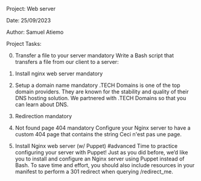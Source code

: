 Project: Web server

Date: 25/09/2023

Author: Samuel Atiemo

Project Tasks:

0. Transfer a file to your server
mandatory
Write a Bash script that transfers a file from our client to a server:

1. Install nginx web server
mandatory


2. Setup a domain name
mandatory
.TECH Domains is one of the top domain providers. They are known for the stability and quality of their DNS hosting solution. We partnered with .TECH Domains so that you can learn about DNS.

3. Redirection
mandatory

4. Not found page 404
mandatory
Configure your Nginx server to have a custom 404 page that contains the string Ceci n'est pas une page.

5. Install Nginx web server (w/ Puppet)
#advanced
Time to practice configuring your server with Puppet! Just as you did before, we’d like you to install and configure an Nginx server using Puppet instead of Bash. To save time and effort, you should also include resources in your manifest to perform a 301 redirect when querying /redirect_me.


